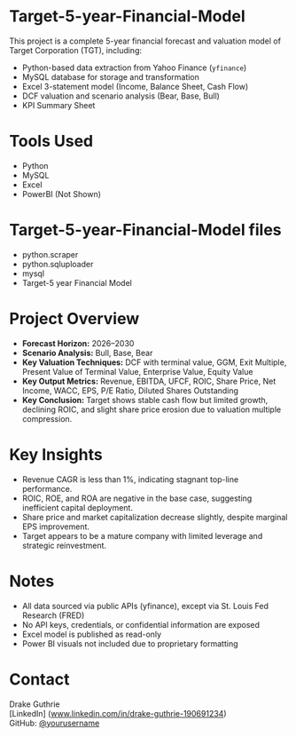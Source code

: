 # Target-5-year-Financial-Model
This project is a complete 5-year financial forecast and valuation model of Target Corporation (TGT), including:

- Python-based data extraction from Yahoo Finance (`yfinance`)
- MySQL database for storage and transformation
- Excel 3-statement model (Income, Balance Sheet, Cash Flow)
- DCF valuation and scenario analysis (Bear, Base, Bull)
- KPI Summary Sheet

# Tools Used

- Python
- MySQL
- Excel
- PowerBI (Not Shown)

# Target-5-year-Financial-Model files
- python.scraper
- python.sqluploader
- mysql
- Target-5 year Financial Model



# Project Overview

- **Forecast Horizon:** 2026–2030  
- **Scenario Analysis:** Bull, Base, Bear  
- **Key Valuation Techniques:** DCF with terminal value, GGM, Exit Multiple, Present Value of Terminal Value, Enterprise Value, Equity Value   
- **Key Output Metrics:** Revenue, EBITDA, UFCF, ROIC, Share Price, Net Income, WACC, EPS, P/E Ratio, Diluted Shares Outstanding  
- **Key Conclusion:** Target shows stable cash flow but limited growth, declining ROIC, and slight share price erosion due to valuation multiple compression.


# Key Insights

- Revenue CAGR is less than 1%, indicating stagnant top-line performance.
- ROIC, ROE, and ROA are negative in the base case, suggesting inefficient capital deployment.
- Share price and market capitalization decrease slightly, despite marginal EPS improvement.
- Target appears to be a mature company with limited leverage and strategic reinvestment.


# Notes

- All data sourced via public APIs (yfinance), except via St. Louis Fed Research (FRED)
- No API keys, credentials, or confidential information are exposed
- Excel model is published as read-only
- Power BI visuals not included due to proprietary formatting


# Contact

Drake Guthrie  
[LinkedIn] (www.linkedin.com/in/drake-guthrie-190691234)  
GitHub: [@yourusername](https://github.com/yourusername)
